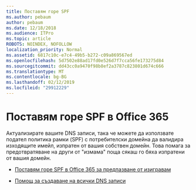 ```yaml
---
title: Поставям горе SPF
ms.author: pebaum
author: pebaum
ms.date: 12/18/2018
ms.audience: ITPro
ms.topic: article
ROBOTS: NOINDEX, NOFOLLOW
localization_priority: Normal
ms.assetid: 6817c10c-e7c4-49b5-b272-c09a869567ed
ms.openlocfilehash: 5d7502e88ad17fd0e526d7f7cca56fe173275d84
ms.sourcegitcommit: dd43cc0a9470f98b8ef2a3787c823801d674c666
ms.translationtype: MT
ms.contentlocale: bg-BG
ms.lasthandoff: 02/12/2019
ms.locfileid: "29912229"
---
```

# <a name="set-up-spf-in-office-365"></a>Поставям горе SPF в Office 365

Актуализирате вашите DNS записи, така че можете да използвате подател политика рамки (SPF) с потребителски домейна да валидира изходящите имейл, изпратен от вашия собствен домейн. Това помага за предотвратяване на други от "измама" поща сякаш го бяха изпратени от вашия домейн.
  
- [Поставям горе SPF в Office 365 за предпазване от изигравам](https://docs.microsoft.com/office365/SecurityCompliance/set-up-spf-in-office-365-to-help-prevent-spoofing)
    
- [Помощ за създаване на всички DNS записи](https://docs.microsoft.com/office365/admin/get-help-with-domains/create-dns-records-at-any-dns-hosting-provider)
    


